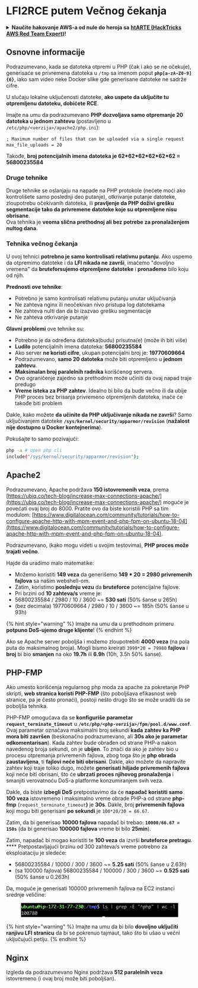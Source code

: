 # LFI2RCE putem Večnog čekanja

<details>

<summary><strong>Naučite hakovanje AWS-a od nule do heroja sa</strong> <a href="https://training.hacktricks.xyz/courses/arte"><strong>htARTE (HackTricks AWS Red Team Expert)</strong></a><strong>!</strong></summary>

Drugi načini podrške HackTricks-u:

* Ako želite da vidite **vašu kompaniju reklamiranu na HackTricks-u** ili **preuzmete HackTricks u PDF formatu** proverite [**PLANOVE ZA PRIJAVU**](https://github.com/sponsors/carlospolop)!
* Nabavite [**zvanični PEASS & HackTricks swag**](https://peass.creator-spring.com)
* Otkrijte [**Porodicu PEASS**](https://opensea.io/collection/the-peass-family), našu kolekciju ekskluzivnih [**NFT-ova**](https://opensea.io/collection/the-peass-family)
* **Pridružite se** 💬 [**Discord grupi**](https://discord.gg/hRep4RUj7f) ili [**telegram grupi**](https://t.me/peass) ili nas **pratite** na **Twitteru** 🐦 [**@carlospolopm**](https://twitter.com/hacktricks\_live)**.**
* **Podelite svoje hakovanje trikove slanjem PR-ova na** [**HackTricks**](https://github.com/carlospolop/hacktricks) i [**HackTricks Cloud**](https://github.com/carlospolop/hacktricks-cloud) github repozitorijume.

</details>

## Osnovne informacije

Podrazumevano, kada se datoteka otpremi u PHP (čak i ako se ne očekuje), generisaće se privremena datoteka u `/tmp` sa imenom poput **`php[a-zA-Z0-9]{6}`**, iako sam video neke Docker slike gde generisane datoteke ne sadrže cifre.

U slučaju lokalne uključenosti datoteke, **ako uspete da uključite tu otpremljenu datoteku, dobićete RCE**.

Imajte na umu da podrazumevano **PHP dozvoljava samo otpremanje 20 datoteka u jednom zahtevu** (postavljeno u `/etc/php/<verzija>/apache2/php.ini`):
```
; Maximum number of files that can be uploaded via a single request
max_file_uploads = 20
```
Takođe, **broj potencijalnih imena datoteka je 62\*62\*62\*62\*62\*62 = 56800235584**

### Druge tehnike

Druge tehnike se oslanjaju na napade na PHP protokole (nećete moći ako kontrolišete samo poslednji deo putanje), otkrivanje putanje datoteke, zloupotrebu očekivanih datoteka, ili **pravljenje da PHP doživi grešku segmentacije tako da privremene datoteke koje su otpremljene nisu obrisane**.\
Ova tehnika je **veoma slična prethodnoj ali bez potrebe za pronalaženjem nultog dana**.

### Tehnika večnog čekanja

U ovoj tehnici **potrebno je samo kontrolisati relativnu putanju**. Ako uspemo da otpremimo datoteke i da **LFI nikada ne završi**, imaćemo "dovoljno vremena" da **bruteforsujemo otpremljene datoteke** i **pronađemo** bilo koju od njih.

**Prednosti ove tehnike**:

* Potrebno je samo kontrolisati relativnu putanju unutar uključivanja
* Ne zahteva nginx ili neočekivan nivo pristupa log datotekama
* Ne zahteva nulti dan da bi izazvao grešku segmentacije
* Ne zahteva otkrivanje putanje

**Glavni problemi** ove tehnike su:

* Potrebno je da određena datoteka(budu) prisutna(e) (može ih biti više)
* **Ludilo** potencijalnih imena datoteka: **56800235584**
* Ako server **ne koristi cifre**, ukupan potencijalni broj je: **19770609664**
* Podrazumevano, **samo 20 datoteka** može biti otpremljeno u **jednom zahtevu**.
* **Maksimalan broj paralelnih radnika** korišćenog servera.
* Ovo ograničenje zajedno sa prethodnim može učiniti da ovaj napad traje predugo
* **Vreme isteka za PHP zahtev**. Idealno bi bilo da bude večno ili da ubije PHP proces bez brisanja privremeno otpremljenih datoteka, inače će takođe biti problem

Dakle, kako možete **da učinite da PHP uključivanje nikada ne završi**? Samo uključivanjem datoteke **`/sys/kernel/security/apparmor/revision`** (**nažalost nije dostupno u Docker kontejnerima**).

Pokušajte to samo pozivajući:
```bash
php -a # open php cli
include("/sys/kernel/security/apparmor/revision");
```
## Apache2

Podrazumevano, Apache podržava **150 istovremenih veza**, prema [https://ubiq.co/tech-blog/increase-max-connections-apache/](https://ubiq.co/tech-blog/increase-max-connections-apache/) moguće je povećati ovaj broj do 8000. Pratite ovo da biste koristili PHP sa tim modulom: [https://www.digitalocean.com/community/tutorials/how-to-configure-apache-http-with-mpm-event-and-php-fpm-on-ubuntu-18-04](https://www.digitalocean.com/community/tutorials/how-to-configure-apache-http-with-mpm-event-and-php-fpm-on-ubuntu-18-04).

Podrazumevano, (kako mogu videti u svojim testovima), **PHP proces može trajati večno**.

Hajde da uradimo malo matematike:

* Možemo koristiti **149 veza** da generišemo **149 \* 20 = 2980 privremenih fajlova** sa našim webshell-om.
* Zatim, koristimo **poslednju vezu** da **bruteforce** potencijalne fajlove.
* Pri brzini od **10 zahteva/s** vreme je:
* 56800235584 / 2980 / 10 / 3600 \~= **530 sati** (50% šanse u 265h)
* (bez decimala) 19770609664 / 2980 / 10 / 3600 \~= 185h (50% šanse u 93h)

{% hint style="warning" %}
Imajte na umu da u prethodnom primeru **potpuno DoS-ujemo druge klijente**!
{% endhint %}

Ako se Apache server poboljša i možemo zloupotrebiti **4000 veza** (na pola puta do maksimalnog broja). Mogli bismo kreirati `3999*20 = 79980` **fajlova** i **broj** bi bio **smanjen** na oko **19.7h** ili **6.9h** (10h, 3.5h 50% šanse).

## PHP-FMP

Ako umesto korišćenja regularnog php moda za apache za pokretanje PHP skripti, **web stranica koristi PHP-FMP** (što poboljšava efikasnost web stranice, pa je često pronaći), postoji nešto drugo što se može uraditi da se poboljša tehnika.

PHP-FMP omogućava da se **konfiguriše** **parametar** **`request_terminate_timeout`** u **`/etc/php/<php-verzija>/fpm/pool.d/www.conf`**.\
Ovaj parametar označava maksimalni broj sekundi **kada** **zahtev ka PHP mora biti završen** (beskonačno podrazumevano, ali **30s ako je parametar odkomentarisan**). Kada zahtev bude obrađen od strane PHP-a nakon navedenog broja sekundi, on je **ubijen**. To znači da ako je zahtev bio u procesu otpremanja privremenih fajlova, zbog toga što je **php obrada zaustavljena**, ti **fajlovi neće biti obrisani**. Dakle, ako možete da napravite zahtev koji traje toliko dugo, možete **generisati hiljade privremenih fajlova** koji neće biti obrisani, što će **ubrzati proces njihovog pronalaženja** i smanjiti verovatnoću DoS-a platforme konzumiranjem svih veza.

Dakle, da biste **izbegli DoS** pretpostavimo da će **napadač koristiti samo 100 veza** istovremeno i maksimalno vreme obrade PHP-a od strane **php-fmp** (`request_terminate_timeout`**)** je **30s**. Dakle, broj **privremenih fajlova** koji mogu biti generisani **po sekundi** je `100*20/30 = 66.67`.

Zatim, da bi generisao **10000 fajlova** napadač bi trebao: **`10000/66.67 = 150s`** (da bi generisao **100000 fajlova** vreme bi bilo **25min**).

Zatim, napadač bi mogao koristiti te **100 veza** da izvrši **bruteforce pretragu**. \*\*\*\* Pretpostavljajući brzinu od 300 zahteva/s vreme potrebno za eksploataciju je sledeće:

* 56800235584 / 10000 / 300 / 3600 \~= **5.25 sati** (50% šanse u 2.63h)
* (sa 100000 fajlova) 56800235584 / 100000 / 300 / 3600 \~= **0.525 sati** (50% šanse u 0.263h)

Da, moguće je generisati 100000 privremenih fajlova na EC2 instanci srednje veličine:

<figure><img src="../../.gitbook/assets/image (240).png" alt=""><figcaption></figcaption></figure>

{% hint style="warning" %}
Imajte na umu da bi bilo **dovoljno uključiti ranjivu LFI stranicu** da bi se pokrenuo tajmaut, tako što bi ušao u večni uključujući petlju.
{% endhint %}

## Nginx

Izgleda da podrazumevano Nginx podržava **512 paralelnih veza** istovremeno (i ovaj broj može biti poboljšan).
